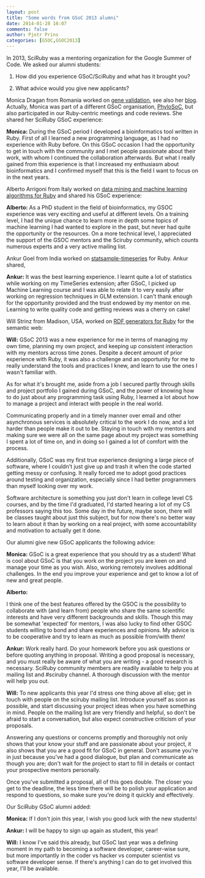 ```yaml
---
layout: post
title: "Some words from GSoC 2013 alumni"
date: 2014-01-28 16:07
comments: false
author: Pjotr Prins
categories: [GSOC,GSOC2013]
---
```


In 2013, SciRuby was a mentoring organization for the Google Summer of Code. We
asked our alumni students:

1) How did you experience GSoC/SciRuby and what has it brought you?

2) What advice would you give new applicants?

Monica Dragan from Romania worked on [gene validation](https://github.com/monicadragan/GeneValidator), see also her
[blog](http://gene-prediction.blogspot.nl/2013/08/start-using-our-gene-validation-tool.html). Actually, Monica
was part of a different GSoC organisation,
[PhyloSoC](http://informatics.nescent.org/wiki/Phyloinformatics_Summer_of_Code_2013),
but also participated in our Ruby-centric meetings and code reviews. She shared
her SciRuby GSoC experience:

<p class="note"><strong>Monica:</strong>
During the GSoC period I developed a bioinformatics tool written in Ruby. First of all I learned a new programming
language, as I had no experience with Ruby before. On this GSoC occasion I had the opportunity to get in touch with the
community and I met people passionate about their work, with whom I continued
 the collaboration afterwards. But what I really gained from this experience is that I increased my enthusiasm about
 bioinformatics and I confirmed myself that this is the field I want to focus on in the next years.
</p>

Alberto Arrigoni from Italy worked on [data mining and machine learning algorithms for Ruby](http://sciruby.com/blog/2013/09/24/gsoc-2013-data-mining-in-jruby-with-ruby-band/) and shared
his GSoC experience:

<p class="note"><strong>Alberto:</strong>
As a PhD student in the field of bioinformatics, my GSOC experience was very exciting and useful at different levels. On a training level, I had the
unique chance to learn more in depth some topics of machine learning I had
wanted to explore in the past, but never had quite the opportunity or the
resources. On a more technical level, I appreciated the support of the GSOC
mentors and the Sciruby community, which counts numerous experts and a very
active mailing list.
</p>

Ankur Goel from India worked on 
[statsample-timeseries](http://rubygems.org/gems/statsample-timeseries) for Ruby.
Ankur shared,


<p class="note"><strong>Ankur:</strong>
It was the best learning experience. I learnt quite a lot of statistics while
working on my TimeSeries extension; after GSoC, I picked up Machine Learning
course and I was able to relate it to very easily after working on regression
techniques in GLM extension. I can't thank enough for the opportunity provided
and the trust endowed by my mentor on me. Learning to write quality code and
getting reviews was a cherry on cake! 
</p>

Will Strinz from Madison, USA, worked on [RDF generators for Ruby](http://localhost:4000/blog/2013/10/12/ruby-and-the-semantic-web-rdf-sparql-publisci/) for the 
semantic web:

<p class="note"><strong>Will:</strong>
GSoC 2013 was a new experience for me in terms of managing my own time,
planning my own project, and keeping up consistent interaction with my mentors
across time zones. Despite a decent amount of prior experience with Ruby, it
was also a challenge and an opportunity for me to really understand the tools
and practices I knew, and learn to use the ones I wasn't familiar with.

As for what it's brought me, aside from a job I secured partly through skills
and project portfolio I gained during GSoC, and the power of knowing how to do
just about any programming task using Ruby, I learned a lot about how to manage
a project and interact with people in the real world.

Communicating properly and in a timely manner over email and other asynchronous
services is absolutely critical to the work I do now, and a lot harder than
people make it out to be. Staying in touch with my mentors and making sure we
were all on the same page about my project was something I spent a lot of time
on, and in doing so I gained a lot of comfort with the process.

Additionally, GSoC was my first true experience designing a large piece of
software, where I couldn't just give up and trash it when the code started
getting messy or confusing. It really forced me to adopt good practices around
testing and organization, especially since I had better programmers than myself
looking over my work.

Software architecture is something you just don't learn in college level CS
courses, and by the time I'd graduated, I'd started hearing a lot of my CS
professors saying this too. Some day in the future, maybe soon, there will be
classes taught about just this subject, but for now there's no better way to
learn about it than by working on a real project, with some accountability and
motivation to actually get it done.


</p>

Our alumni give new GSoC applicants the following advice:

<p class="note"><strong>Monica:</strong>
GSoC is a great experience that you should try as a student! What is cool about GSoC is that you work on the project you are keen on and manage your time as
 you wish. Also, working remotely involves additional challenges. In the end you improve your experience and get to know a lot of new and great people.

</p>

<p class="note"><strong>Alberto:</strong>

I think one of the best features offered by the GSOC is the possibility to
collaborate with (and learn from) people who share the same scientific
interests and have very different backgrounds and skills. Though this may be
somewhat 'expected' for mentors, I was also lucky to find other GSOC students
willing to bond and share experiences and opinions. My advice is to be
cooperative and try to learn as much as possible from/with them!  

</p>

<p class="note"><strong>Ankur:</strong>
Work really hard. Do your homework before you ask questions or before quoting
anything in proposal. Writing a good proposal is necessary, and you must really
be aware of what you are writing - a good research is necessary. SciRuby
community members are readily available to help you at mailing list and #sciruby channel. A thorough discussion with the mentor will help you out.
</p>

<p class="note"><strong>Will:</strong>
To new applicants this year I'd stress one thing above all else; get in
touch with people on the sciruby mailing list. Introduce yourself as soon as
possible, and start discussing your project ideas when you have something in
mind. People on the mailing list are very friendly and helpful, so don't be
afraid to start a conversation, but also expect constructive criticism of your
proposals.

Answering any questions or concerns promptly and thoroughly not only shows that
your know your stuff and are passionate about your project, it also shows that
you are a good fit for GSoC in general. Don't assume you're in just because
you've had a good dialogue, but plan and communicate as though you are; don't
wait for the project to start to fill in details or contact your prospective
mentors personally.

Once you've submitted a proposal, all of this goes double. The closer you get
to the deadline, the less time there will be to polish your application and
respond to questions, so make sure you're doing it quickly and effectively.
</p>

Our SciRuby GSoC alumni added:

<p class="note"><strong>Monica:</strong>
If I don't join this year, I wish you good luck with the new students!
</p>


<p class="note"><strong>Ankur:</strong>
I will be happy to sign up again as student, this year!
</p>


<p class="note"><strong>Will:</strong>
I know I've said this already, but GSoC last year was a defining moment in my
path to becoming a software developer, career-wise sure, but more importantly
in the coder vs hacker vs computer scientist vs software developer sense. If
there's anything I can do to get involved this year, I'll be available.<p>

